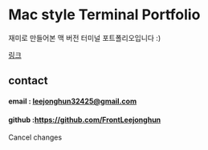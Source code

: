 # Mac style Terminal Portfolio

재미로 만들어본 맥 버전 터미널 포트폴리오입니다 :)

[링크](https://portfolio-blush-nine-32.vercel.app/)

## contact

#### email : leejonghun32425@gmail.com

#### github :https://github.com/FrontLeejonghun
Cancel changes


